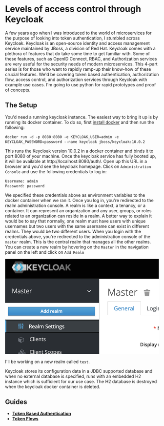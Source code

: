 # Levels of access control through Keycloak

A few years ago when I was introduced to the world of microservices for the purpose of looking into token authentication, I stumbled across Keycloak. Keycloak is an open-source identity and access management service maintained by JBoss, a division of Red Hat. Keycloak comes with a plethora of features that do take some time to get familiar with. Some of these features, such as OpenID Connect, RBAC, and Authorization services are very useful for the security needs of modern microservices. This 4-part series is for those who want to rapidly ramp-up their know-how of these crucial features. We'd be covering token based authentication, authorization flow, access control, and authorization services through Keycloak with example use cases. I'm going to use python for rapid prototypes and proof of concepts. 

## The Setup

You'd need a running keycloak instance. The easiest way to bring it up is by running its docker container. To do so, first [install docker](https://docs.docker.com/engine/install/) and then run the following:

```
docker run -d -p 8080:8080 -e KEYCLOAK_USER=admin -e KEYCLOAK_PASSWORD=password --name keycloak jboss/keycloak:10.0.2
```

This runs the Keycloak version 10.0.2 in a docker container and binds it to port 8080 of your machine. Once the keycloak service has fully booted up, it will be available at http://localhost:8080/auth/. Open up this URL in a browser and you'd see the keycloak homepage. Click on `Administration Console` and use the following credentials to log in:

```
Username: admin
Password: password
```

We specified these credentials above as environment variables to the docker container when we ran it. Once you log in, you're redirected to the realm administration console. A realm is like a context, a tenancy, or a container. It can represent an organization and any user, groups, or roles related to an organization can reside in a realm. A better way to explain it would be to say that normally, one realm must have users with unique usernames but two users with the same username can exist in different realms. They would be two different users. When you login with the credentials above, you're redirected to the administration console of the `master` realm. This is the central realm that manages all the other realms. You can create a new realm by hovering on the `Master` in the navigation panel on the left and click on `Add Realm`

![Add Realm](static/add-realm.png)

I'll be working on a new realm called `test`.

Keycloak stores its configuration data in a JDBC supported database and when no external database is specified, runs with an embedded H2 instance which is sufficient for our use case. The H2 database is destroyed when the keycloak docker container is deleted. 

## Guides

* **[Token Based Authentication](token-auth.md)**
* **[Token Flows](flows.md)**